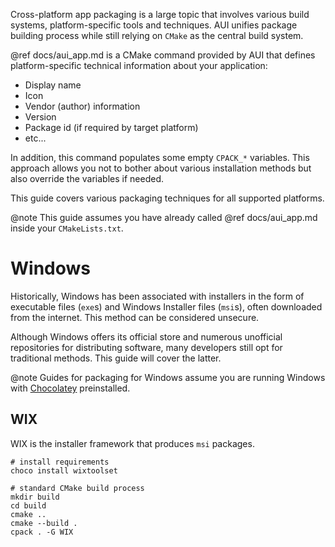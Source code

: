 Cross-platform app packaging is a large topic that involves various build systems, platform-specific tools and
techniques. AUI unifies package building process while still relying on `CMake` as the central build system.

@ref docs/aui_app.md is a CMake command provided by AUI that defines platform-specific technical information about your
application:
- Display name
- Icon
- Vendor (author) information
- Version
- Package id (if required by target platform)
- etc...

In addition, this command populates some empty `CPACK_*` variables. This approach allows you not to bother about
various installation methods but also override the variables if needed.

This guide covers various packaging techniques for all supported platforms.

@note
This guide assumes you have already called @ref docs/aui_app.md inside your `CMakeLists.txt`.

# Windows

Historically, Windows has been associated with installers in the form of executable files (`exe`s) and Windows Installer
files (`msi`s), often downloaded from the internet. This method can be considered unsecure.

Although Windows offers its official store and numerous unofficial repositories for distributing software, many
developers still opt for traditional methods. This guide will cover the latter.

@note
Guides for packaging for Windows assume you are running Windows with [Chocolatey](https://community.chocolatey.org/)
preinstalled.

## WIX

WIX is the installer framework that produces `msi` packages.

```shell
# install requirements
choco install wixtoolset

# standard CMake build process
mkdir build
cd build
cmake ..
cmake --build .
cpack . -G WIX
```